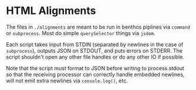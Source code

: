 # HTML Alignments

The files in `./alignments` are meant to be run in benthos piplines via `command` or `subprocess`. Most do simple `querySelector` things via `jsdom`.

Each script takes input from STDIN (separated by newlines in the case of `subprocess`), outputs JSON on STDOUT, and puts errors on STDERR. The script shouldn't open any other file handles or do any other IO if possible.

Note that the script _must_ format to JSON before writing to process.stdout so that the receiving processor can correctly handle embedded newlines, will not emit extra newlines via `console.log()`, etc.
